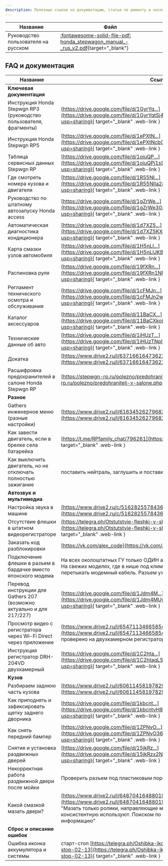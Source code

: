```yaml
---
description: Полезные ссылки на документацию, статьи по ремонту и эксплуатации, FAQ для Honda Stepwgn 5G
---
```


| Название                            | Файл                                                                                                                                       |
|-------------------------------------|--------------------------------------------------------------------------------------------------------------------------------------------|
| Руководство пользователя на русском | [:fontawesome-solid-file-pdf: honda_stepwagon_manual_-_rus_v2.pdf](/assets/downloads/honda_stepwagon_manual_-_rus_v2.pdf){target="_blank"} |

## FAQ и документация

| Название                                                              | 	Ссылка                                                                                                                                                                                                                                                                 |
|-----------------------------------------------------------------------|-------------------------------------------------------------------------------------------------------------------------------------------------------------------------------------------------------------------------------------------------------------------------|
| **Ключевая документация**                                             |                                                                                                                                                                                                                                                                         |
| Инструкция Honda Stepwgn RP3 (руководство пользователя, фрагменты)	   | [https://drive.google.com/file/d/1GyrYq...](https://drive.google.com/file/d/1GyrYqtSj4qFSErlCAM1YLPebfKpJwWdh/view?usp=sharing){ target="_blank" .web-link }                                                                                                            |
| Инструкция Honda Stepwgn RP5	                                         | [https://drive.google.com/file/d/1ePXtN...](https://drive.google.com/file/d/1ePXtNcbG884_cnpr-BkEw-q9YVhMngII/view?usp=sharing){ target="_blank" .web-link }                                                                                                            |
| Таблица сервисных данных Stepwgn RP	                                  | [https://drive.google.com/file/d/1oiuQP...](https://drive.google.com/file/d/1oiuQPj1s9B_MOmo_vE21vvtINRm_nRrd/view?usp=sharing){ target="_blank" .web-link }                                                                                                            |
| Где смотреть номера кузова и двигателя	                               | [https://drive.google.com/file/d/1R55NI...](https://drive.google.com/file/d/1R55NIIa28V8KsR7Xi4h28a6NpAJPU_Ha/view?usp=sharing){ target="_blank" .web-link }                                                                                                            |
| Руководство по штатному автозапуску Honda access	                     | [https://drive.google.com/file/d/1gZrWe...](https://drive.google.com/file/d/1gZrWe30xV5M6Hi9rwKhcaT-mKnS2LDS9/view?usp=sharing){ target="_blank" .web-link }                                                                                                            |
| Автоматическая диагностика кондиционера                               | 	[https://drive.google.com/file/d/1d7XZ5...](https://drive.google.com/file/d/1d7XZ5KXIVpDG-FUjndgJqqdaeyh8MTVk/view?usp=sharing){ target="_blank" .web-link }                                                                                                           |
| Карта смазки узлов автомобиля	                                        | [https://drive.google.com/file/d/1H5nLI...](https://drive.google.com/file/d/1H5nLIJKBwBzV7vj_1Dm1ZmDqv7F4aPsn/view?usp=sharing){ target="_blank" .web-link }                                                                                                            |
| Распиновка руля                                                       | 	[https://drive.google.com/file/d/19fXRn...](https://drive.google.com/file/d/19fXRn1NF-vzCC-9jXYqYzU2gW5473mL3/view?usp=sharing){ target="_blank" .web-link }                                                                                                           |
| Регламент технического осмотра и обслуживания	                        | [https://drive.google.com/file/d/1cFMJn...](https://drive.google.com/file/d/1cFMJn2wPogm4Bf5oJcx-B_E8xwDE9IOW/view?usp=sharing){ target="_blank" .web-link }                                                                                                            |
| Каталог аксессуаров	                                                  | [https://drive.google.com/file/d/11BaCX...](https://drive.google.com/file/d/11BaCXkoj5iLV6V6jDi1hmFUHpWjGbsBe/view?usp=sharing){ target="_blank" .web-link }                                                                                                            |
| Технические данные об авто	                                           | [https://drive.google.com/file/d/1iHUzT...](https://drive.google.com/file/d/1iHUzTNpIWhYq4sG1tt02qcYPUIkTB4pJ/view?usp=sharing){ target="_blank" .web-link }                                                                                                            |
| Докатка                                                               | 	[https://www.drive2.ru/l/637166164736217747/](https://www.drive2.ru/l/637166164736217747/){ target="_blank" .drive2-link }                                                                                                                                             |
| Расшифровка предохранителей в салоне Honda Stepwgn RP	                | [https://stepwgn-rp.ru/polezno/predohraniteli-v-salone.php](https://stepwgn-rp.ru/polezno/predohraniteli-v-salone.php){ target="_blank" .web-link }	                                                                                                                    |
| **Разное**                                                            |                                                                                                                                                                                                                                                                         |
| Gathers инженерное меню (разные настройки)                            | 	[https://www.drive2.ru/l/616345262796839720/](https://www.drive2.ru/l/616345262796839720/){ target="_blank" .drive2-link }                                                                                                                                             |                                                                                                                                                                                                                                                                                                                                                                                                                  |
| Как завести двигатель, если в брелке села батарейка                   | 	[https://t.me/RPfamily_chat/796261](https://t.me/RPfamily_chat/796261){ target="_blank" .web-link }                                                                                                                                                                    |
| Как выключить двигатель, но не отключать полностью зажигание	         | 	поставить нейтраль, заглушить и поставить паркинг                                                                                                                                                                                                                      |
| **Автозвук и мультимедиа**	                                           |                                                                                                                                                                                                                                                                         |
| Настройка звука в машине                                              | [https://www.drive2.ru/c/516282557843636378/](https://www.drive2.ru/c/516282557843636378/){ target="_blank" .drive2-link }                                                                                                                                              |
| Отсутствие флешки в штатном видеорегистраторе                         | [https://telegra.ph/Otstutstvie-fleshki-v-shtatnom-videoregistratore-02-11](https://telegra.ph/Otstutstvie-fleshki-v-shtatnom-videoregistratore-02-11){ target="_blank" .web-link }                                                                                     |
| Заказать код разблокировки                                            | [https://vk.com/alex_code](https://vk.com/alex_code){ target="_blank" .web-link }                                                                                                                                                                                       |
| Подключение флешки в разъем в бардачке вместо японского модема        | На всех околоштатных ГУ только ОДИН активный USB. Просто запомните это. На свежих моделях, где в нише под климатом уже есть планка с USB, перетыкать модемный кабель. Разъем уже ЗАНЯТ тем, что в нише                                                                  |
| Перевод инструкции для Gathers 207 (возможно актуально и для 217/227) | [https://drive.google.com/file/d/1Jdm4M...](https://drive.google.com/file/d/1Jdm4MUy7U5ZYhQ8NCHakQ6eoRp_sr6Cs/view?usp=sharing){ target="_blank" .web-link }                                                                                                            |
| Просмотр видео с регистратора через Wi-Fi Direct через приложение     | [https://www.drive2.ru/l/654711346658549978/](https://www.drive2.ru/l/654711346658549978/){ target="_blank" .drive2-link }   проверено на двухкамерном регистраторе 204                                                                                                 |
| Инструкция регистратор DRH-204VD двухкамерный                         | [https://drive.google.com/file/d/1C2hta...](https://drive.google.com/file/d/1C2htaqL55YmpoJjyeDaNTa86Lf1_TYsQ/view?usp=sharing){ target="_blank" .web-link }                                                                                                            |
| **Кузов**		                                                           |                                                                                                                                                                                                                                                                         |
| Разбираем заднюю часть кузова                                         | [https://www.drive2.ru/l/606114581978294002/](https://www.drive2.ru/l/606114581978294002/){ target="_blank" .drive2-link }                                                                                                                                              |
| Как приподнять и зафиксировать щетку заднего дворника                 | [https://drive.google.com/file/d/1kbcnt...](https://drive.google.com/file/d/1kbcntvH8huii9QPDV66TmvjQBRuOkKFA/view?usp=sharing){ target="_blank" .web-link }                                                                                                            |
| Как снять передний бампер                                             | [https://drive.google.com/file/d/1ZPNyO...](https://drive.google.com/file/d/1ZPNyO36QWMIDQKvGbV4ZpLL25IZdF4d3/view?usp=sharing){ target="_blank" .web-link }                                                                                                            |
| Снятие и установка раздвижных дверей                                  | [https://drive.google.com/file/d/15jkRz...](https://drive.google.com/file/d/15jkRzx2NSTL8ayFMSAbXCLQAm-DosYMV/view?usp=sharing){ target="_blank" .web-link }                                                                                                            |
| Некорректная работа раздвижной двери после мойки                      | Проверить разъем под пластиковым порогом на предмет попадания влаги                                                                                                                                                                                                     |
| Какой смазкой мазать двери?                                           | [https://www.drive2.ru/l/648704164880199972/](https://www.drive2.ru/l/648704164880199972/){ target="_blank" .drive2-link }  "Мазать только ролики, направляющие мыть!  Керамическую смазку консистентную используют. Поиском по чату в телеграм можно найти информацию" |
| **Сброс и описание ошибок**		                                         |                                                                                                                                                                                                                                                                         |
| Ошибка иконка аккумулятора и системы                                  | старт-стоп    [https://telegra.ph/Oshibka-ikonka-akkumulyatora-i-sistemy-start-stop-02-13](https://telegra.ph/Oshibka-ikonka-akkumulyatora-i-sistemy-start-stop-02-13){ target="_blank" .web-link }                                                                     |